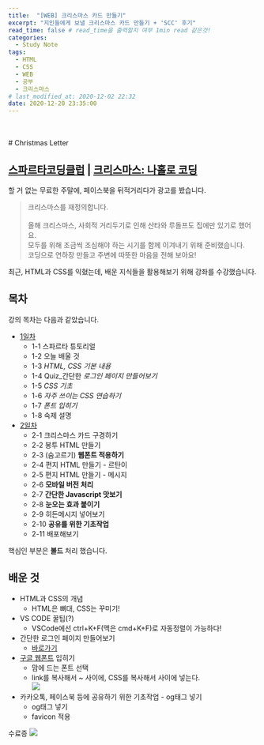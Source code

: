 ```yaml
---
title:  "[WEB] 크리스마스 카드 만들기"
excerpt: "지인들에게 보낼 크리스마스 카드 만들기 + 'SCC' 후기"
read_time: false # read_time을 출력할지 여부 1min read 같은것!
categories:
  - Study Note
tags:
  - HTML
  - CSS
  - WEB
  - 공부
  - 크리스마스
# last_modified_at: 2020-12-02 22:32
date: 2020-12-20 23:35:00 
---
```


<br>
<br>
# Christmas Letter

## [스파르타코딩클럽](https://spartacodingclub.kr/) | [크리스마스: 나홀로 코딩](https://spartacodingclub.kr/online/xmas?n_c=8XRAV4KHDlGMehSwnSSy)
할 거 없는 무료한 주말에, 페이스북을 뒤적거리다가 광고를 봤습니다.
> 크리스마스를 재정의합니다. <br><br>올해 크리스마스, 사회적 거리두기로 인해 산타와 루돌프도 집에만 있기로 했어요.<br>모두를 위해 조금씩 조심해야 하는 시기를 함께 이겨내기 위해 준비했습니다.<br>코딩으로 연하장 만들고 주변에 따뜻한 마음을 전해 보아요!

최근, HTML과 CSS를 익혔는데, 배운 지식들을 활용해보기 위해 강좌를 수강했습니다.<br>

## 목차
강의 목차는 다음과 같았습니다.<br>
* [1일차](https://www.notion.so/1-da5ea1c0c29043c299ff3cbc2f3d0feb)
  * 1-1 스파르타 튜토리얼
  * 1-2 오늘 배울 것
  * 1-3 *HTML, CSS 기본 내용*
  * 1-4 Quiz_간단한 *로그인 페이지 만들어보기*
  * 1-5 *CSS 기초*
  * 1-6 *자주 쓰이는 CSS 연습하기*
  * 1-7 *폰트 입히기*
  * 1-8 숙제 설명
* [2일차](https://www.notion.so/2-83d2f3b9517b4ede89654a86b43dd1d5)
  * 2-1 크리스마스 카드 구경하기
  * 2-2 봉투 HTML 만들기
  * 2-3 (숨고르기) **웹폰트 적용하기**
  * 2-4 편지 HTML 만들기 - 르탄이
  * 2-5 편지 HTML 만들기 - 메시지
  * 2-6 **모바일 버전 처리**
  * 2-7 **간단한 Javascript 맛보기**
  * 2-8 **눈오는 효과 붙이기**
  * 2-9 히든메시지 넣어보기
  * 2-10 **공유를 위한 기초작업**
  * 2-11 배포해보기

핵심인 부분은 **볼드** 처리 했습니다.<br>

## 배운 것
* HTML과 CSS의 개념
  * HTML은 뼈대, CSS는 꾸미기!
* VS CODE 꿀팁(?)
  * VSCode에선 ctrl+K+F(맥은 cmd+K+F)로 자동정렬이 가능하다!
* 간단한 로그인 페이지 만들어보기
  * [바로가기](https://oneonlee.github.io/Christmas-Letter/login.html)
* [구글 웹폰트](https://fonts.google.com/?subset=korean) 입히기
  * 맘에 드는 폰트 선택
  * link를 복사해서 <head> ~ </head>사이에, CSS를 복사해서 <style> ~ </style> 사이에 넣는다.<br>![](https://www.notion.so/image/https%3A%2F%2Fs3-us-west-2.amazonaws.com%2Fsecure.notion-static.com%2F9ff2f7a1-1759-4456-b498-bf9e734acaab%2FUntitled.png?table=block&id=fa3630d4-b44b-44b8-acbb-6ec21d80b607&width=790&userId=&cache=v2)
* 카카오톡, 페이스북 등에 공유하기 위한 기초작업 - og태그 넣기
  * og태그 넣기
  * favicon 적용

수료증
![](https://s3.ap-northeast-2.amazonaws.com/materials.spartacodingclub.kr/cert/img/5fd1cedae7b11d0865a27a78_5fdd5782922b59b9f312cdd6.jpg)
